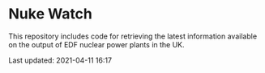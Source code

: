 # Nuke Watch

This repository includes code for retrieving the latest information available on the output of EDF nuclear power plants in the UK.

Last updated: 2021-04-11 16:17